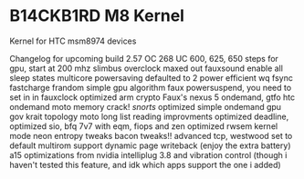 B14CKB1RD M8 Kernel 
==========================

Kernel for HTC msm8974 devices

Changelog for upcoming build
2.57 OC
268 UC
600, 625, 650 steps for gpu, start at 200 mhz
slimbus overclock maxed out
fauxsound
enable all sleep states
multicore powersaving defaulted to 2
power efficient wq
fsync
fastcharge
frandom
simple gpu algorithm
faux powersuspend, you need to set in in fauxclock
optimized arm crypto
Faux's nexus 5 ondemand, gtfo htc ondemand
moto memory crack! *snorts*
optimized simple ondemand gpu gov
krait topology
moto long list reading improvments
optimized deadline, optimized sio, bfq 7v7 with eqm, fiops and zen
optimized rwsem
kernel mode neon
entropy tweaks
bacon tweaks!!
advanced tcp, westwood set to default
multirom support
dynamic page writeback (enjoy the extra battery)
a15 optimizations from nvidia
intelliplug 3.8
and vibration control (though i haven't tested this feature, and idk which apps support the one i added)
